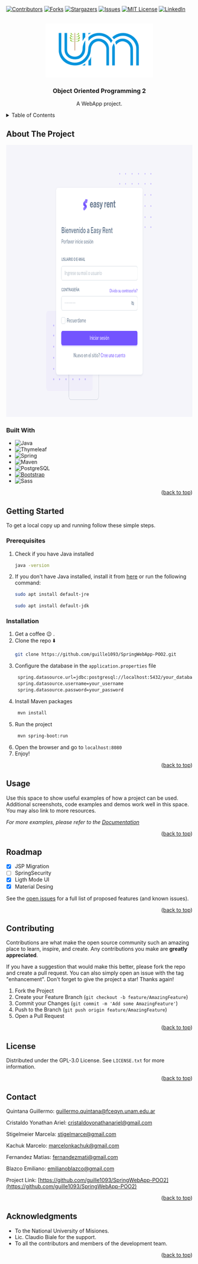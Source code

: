 <a name="readme-top"></a>
[![Contributors][contributors-shield]][contributors-url]
[![Forks][forks-shield]][forks-url]
[![Stargazers][stars-shield]][stars-url]
[![Issues][issues-shield]][issues-url]
[![MIT License][license-shield]][license-url]
[![LinkedIn][linkedin-shield]][linkedin-url]


<!-- PROJECT LOGO -->
<br />
<div align="center">
  <a href="https://github.com/guille1093/SpringWebApp-POO2">
    <img src="src/main/webapp/assets/img/md/logo-unam.png" alt="Logo" width="291" height="145">
  </a>

<h3 align="center">Object Oriented Programming 2</h3>

  <p align="center">
    A WebApp project.
  </p>
</div>



<!-- TABLE OF CONTENTS -->
<details>
  <summary>Table of Contents</summary>
  <ol>
    <li>
      <a href="#about-the-project">About The Project</a>
      <ul>
        <li><a href="#built-with">Built With</a></li>
      </ul>
    </li>
    <li>
      <a href="#getting-started">Getting Started</a>
      <ul>
        <li><a href="#prerequisites">Prerequisites</a></li>
        <li><a href="#installation">Installation</a></li>
      </ul>
    </li>
    <li><a href="#usage">Usage</a></li>
    <li><a href="#roadmap">Roadmap</a></li>
    <li><a href="#contributing">Contributing</a></li>
    <li><a href="#license">License</a></li>
    <li><a href="#contact">Contact</a></li>
    <li><a href="#acknowledgments">Acknowledgments</a></li>
  </ol>
</details>



<!-- ABOUT THE PROJECT -->
## About The Project
<div align="center">

<a href="https://github.com/guille1093/SpringWebApp-POO2">
<img src="src/main/webapp/assets/img/md/scrshot1.png" alt="Logo" width="861" height="734">
</a>
</div>







### Built With



* ![Java][Java]
* ![Thymeleaf][Thymeleaf]
* ![Spring][spring.io]
* ![Maven][Maven]
* ![PostgreSQL][PostgreSQL]
* [![Bootstrap][Bootstrap.com]][Bootstrap-url]
* ![Sass][Sass]





<p align="right">(<a href="#readme-top">back to top</a>)</p>



<!-- GETTING STARTED -->
## Getting Started
To get a local copy up and running follow these simple steps.

### Prerequisites

1. Check if you have Java installed
   ```sh
   java -version
   ```
2. If you don't have Java installed, install it from [here][Java-url] or run the following command:
   ```sh
   sudo apt install default-jre
   ```
   ```sh
   sudo apt install default-jdk
   ```

### Installation

1. Get a coffee 😉 .
2. Clone the repo ⬇️
   ```sh
   git clone https://github.com/guille1093/SpringWebApp-POO2.git
   ```
3. Configure the database in the `application.properties` file
   ```sh
    spring.datasource.url=jdbc:postgresql://localhost:5432/your_database
    spring.datasource.username=your_username
    spring.datasource.password=your_password
   ```
4. Install Maven packages
   ```sh
    mvn install
    ```
5. Run the project
    ```sh
     mvn spring-boot:run
     ```
6. Open the browser and go to `localhost:8080`
7. Enjoy!

<p align="right">(<a href="#readme-top">back to top</a>)</p>



<!-- USAGE EXAMPLES -->
## Usage

Use this space to show useful examples of how a project can be used. Additional screenshots, code examples and demos work well in this space. You may also link to more resources.

_For more examples, please refer to the [Documentation](https://example.com)_

<p align="right">(<a href="#readme-top">back to top</a>)</p>



<!-- ROADMAP -->
## Roadmap

- [x] JSP Migration
- [ ] SpringSecurity
- [x] Ligth Mode UI
- [x] Material Desing

See the [open issues](https://github.com/guille1093/SpringWebApp-POO2/issues) for a full list of proposed features (and known issues).

<p align="right">(<a href="#readme-top">back to top</a>)</p>



<!-- CONTRIBUTING -->
## Contributing

Contributions are what make the open source community such an amazing place to learn, inspire, and create. Any contributions you make are **greatly appreciated**.

If you have a suggestion that would make this better, please fork the repo and create a pull request. You can also simply open an issue with the tag "enhancement".
Don't forget to give the project a star! Thanks again!

1. Fork the Project
2. Create your Feature Branch (`git checkout -b feature/AmazingFeature`)
3. Commit your Changes (`git commit -m 'Add some AmazingFeature'`)
4. Push to the Branch (`git push origin feature/AmazingFeature`)
5. Open a Pull Request

<p align="right">(<a href="#readme-top">back to top</a>)</p>



<!-- LICENSE -->
## License

Distributed under the GPL-3.0 License. See `LICENSE.txt` for more information.

<p align="right">(<a href="#readme-top">back to top</a>)</p>



<!-- CONTACT -->
## Contact

Quintana Guillermo: guillermo.quintana@fceqyn.unam.edu.ar

Cristaldo Yonathan Ariel: cristaldoyonathanariel@gmail.com

Stigelmeier Marcela: stigelmarce@gmail.com

Kachuk Marcelo: marcelonkachuk@gmail.com

Fernandez Matias: fernandezmati@gmail.com

Blazco Emiliano: emilianoblazco@gmail.com

Project Link: [https://github.com/guille1093/SpringWebApp-POO2](https://github.com/guille1093/SpringWebApp-POO2)

<p align="right">(<a href="#readme-top">back to top</a>)</p>



<!-- ACKNOWLEDGMENTS -->
## Acknowledgments

* []() To the National University of Misiones.
* []() Lic. Claudio Biale for the support.
* []() To all the contributors and members of the development team.

<p align="right">(<a href="#readme-top">back to top</a>)</p>



<!-- MARKDOWN LINKS & IMAGES -->
<!-- https://www.markdownguide.org/basic-syntax/#reference-style-links -->
[contributors-shield]: https://img.shields.io/github/contributors/guille1093/SpringWebApp-POO2.svg?style=for-the-badge
[contributors-url]: https://github.com/guille1093/SpringWebApp-POO2/graphs/contributors
[forks-shield]: https://img.shields.io/github/forks/guille1093/SpringWebApp-POO2.svg?style=for-the-badge
[forks-url]: https://github.com/guille1093/SpringWebApp-POO2/network/members
[stars-shield]: https://img.shields.io/github/stars/guille1093/SpringWebApp-POO2.svg?style=for-the-badge
[stars-url]: https://github.com/guille1093/SpringWebApp-POO2/stargazers
[issues-shield]: https://img.shields.io/github/issues/guille1093/SpringWebApp-POO2.svg?style=for-the-badge
[issues-url]: https://github.com/guille1093/SpringWebApp-POO2/issues
[license-shield]: https://img.shields.io/github/license/guille1093/SpringWebApp-POO2.svg?style=for-the-badge
[license-url]: https://github.com/guille1093/SpringWebApp-POO2/blob/master/LICENSE.txt
[linkedin-shield]: https://img.shields.io/badge/-LinkedIn-black.svg?style=for-the-badge&logo=linkedin&colorB=555
[linkedin-url]: https://linkedin.com/in/guillermo-quintana-b60541205
[product-screenshot]: images/screenshot.png
[Next.js]: https://img.shields.io/badge/next.js-000000?style=for-the-badge&logo=nextdotjs&logoColor=white
[Java]: https://img.shields.io/badge/java-ED8B00?style=for-the-badge&logo=java&logoColor=white
[Spring.io]: https://img.shields.io/badge/Spring-6DB33F?style=for-the-badge&logo=spring&logoColor=white
[Next-url]: https://nextjs.org/
[Java-url]: https://www.java.com/es/
[Spring-url]: https://spring.io/
[Maven]: https://img.shields.io/badge/Maven-C71A36?style=for-the-badge&logo=apache-maven&logoColor=white
[React.js]: https://img.shields.io/badge/React-20232A?style=for-the-badge&logo=react&logoColor=61DAFB
[React-url]: https://reactjs.org/
[Vue.js]: https://img.shields.io/badge/Vue.js-35495E?style=for-the-badge&logo=vuedotjs&logoColor=4FC08D
[Vue-url]: https://vuejs.org/
[Angular.io]: https://img.shields.io/badge/Angular-DD0031?style=for-the-badge&logo=angular&logoColor=white
[Angular-url]: https://angular.io/
[Svelte.dev]: https://img.shields.io/badge/Svelte-4A4A55?style=for-the-badge&logo=svelte&logoColor=FF3E00
[Svelte-url]: https://svelte.dev/
[Laravel.com]: https://img.shields.io/badge/Laravel-FF2D20?style=for-the-badge&logo=laravel&logoColor=white
[Laravel-url]: https://laravel.com
[Bootstrap.com]: https://img.shields.io/badge/Bootstrap-563D7C?style=for-the-badge&logo=bootstrap&logoColor=white
[Bootstrap-url]: https://getbootstrap.com
[Sass]: https://img.shields.io/badge/Sass-CC6699?style=for-the-badge&logo=sass&logoColor=white
[JQuery.com]: https://img.shields.io/badge/jQuery-0769AD?style=for-the-badge&logo=jquery&logoColor=white
[JQuery-url]: https://jquery.com
[PostgreSQL]: https://img.shields.io/badge/PostgreSQL-316192?style=for-the-badge&logo=postgresql&logoColor=white
[Thymeleaf]: https://img.shields.io/badge/Thymeleaf-005F0F?style=for-the-badge&logo=thymeleaf&logoColor=white
